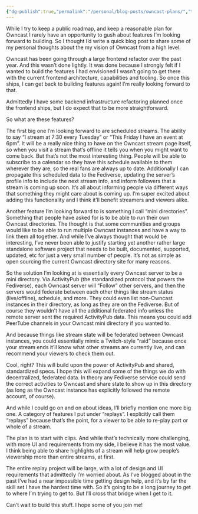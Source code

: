 ```yaml
---
{"dg-publish":true,"permalink":"/personal/blog-posts/owncast-plans/","tags":["owncast"],"noteIcon":""}
---
```


While I try to keep a public roadmap, and keep a reasonable plan for Owncast I rarely have an opportunity to gush about features I’m looking forward to building. So I thought I’d write a quick blog post to share some of my personal thoughts about the my vision of Owncast from a high level.

Owncast has been going through a large frontend refactor over the past year. And this wasn’t done lightly. It was done because I strongly felt if I wanted to build the features I had envisioned I wasn’t going to get there with the current frontend architecture, capabilities and tooling. So once this ships, I can get back to building features again! I’m really looking forward to that.

Admittedly I have some backend infrastructure refactoring planned once the frontend ships, but I do expect that to be more straightforward.

So what are these features?

The first big one I’m looking forward to are scheduled streams. The ability to say “I stream at 7:30 every Tuesday” or “This Friday I have an event at 6pm”. It will be a really nice thing to have on the Owncast stream page itself, so when you visit a stream that’s offline it tells you when you might want to come back. But that’s not the most interesting thing. People will be able to subscribe to a calendar so they have this schedule available to them wherever they are, so the real fans are always up to date. Additionally I can propagate this scheduled data to the Fediverse, updating the server’s profile info to include the next stream info, and inform followers that a stream is coming up soon. It’s all about informing people via different ways that something they might care about is coming up. I’m super excited about adding this functionality and I think it’ll benefit streamers and viewers alike.

Another feature I’m looking forward to is something I call “mini directories”. Something that people have asked for is to be able to run their own Owncast directories. The thought is that some communities and groups would like to be able to run multiple Owncast instances and have a way to link them all together. And while I’ve always thought that would be interesting, I’ve never been able to justify starting yet another rather large standalone software project that needs to be built, documented, supported, updated, etc for just a very small number of people. It’s not as simple as open sourcing the current Owncast directory site for many reasons.

So the solution I’m looking at is essentially every Owncast server to be a mini directory. Via ActivityPub (the standardized protocol that powers the Fediverse), each Owncast server will “Follow” other servers, and then the servers would federate between each other things like stream status (live/offline), schedule, and more. They could even list non-Owncast instances in their directory, as long as they are on the Fediverse. But of course they wouldn’t have all the additional federated info unless the remote server sent the required ActivityPub data. This means you could add PeerTube channels in your Owncast mini directory if you wanted to.

And because things like stream state will be federated between Owncast instances, you could essentially mimic a Twitch-style “raid” because once your stream ends it’ll know what other streams are currently live, and can recommend your viewers to check them out.

Cool, right? This will build upon the power of ActivityPub and shared, standardized specs. I hope this will expand some of the things we do with decentralized, federated data. In theory any Fediverse service could send the correct activities to Owncast and share state to show up in this directory (as long as the Owncast instance has explicitly followed the remote account, of course).

And while I could go on and on about ideas, I’ll briefly mention one more big one. A category of features I put under “replays”. I explicitly call them “replays” because that’s the point, for a viewer to be able to re-play part or whole of a stream.

The plan is to start with clips. And while that’s technically more challenging, with more UI and requirements from my side, I believe it has the most value. I think being able to share highlights of a stream will help grow people’s viewership more than entire streams, at first.

The entire replay project will be large, with a lot of design and UI requirements that admittedly I’m worried about. As I’ve blogged about in the past I’ve had a near impossible time getting design help, and it’s by far the skill set I have the hardest time with. So it’s going to be a long journey to get to where I’m trying to get to. But I’ll cross that bridge when I get to it.

Can’t wait to build this stuff. I hope some of you join me!